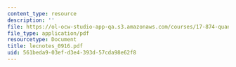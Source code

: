 ```yaml
---
content_type: resource
description: ''
file: https://ol-ocw-studio-app-qa.s3.amazonaws.com/courses/17-874-quantitative-research-methods-multivariate-spring-2004/561beda903efd3e4393d57cda98e62f8_lecnotes_0916.pdf
file_type: application/pdf
resourcetype: Document
title: lecnotes_0916.pdf
uid: 561beda9-03ef-d3e4-393d-57cda98e62f8
---
```

